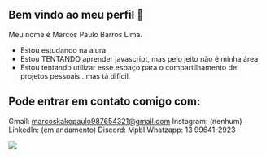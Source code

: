 ## Bem vindo ao meu perfil 👋

Meu nome é Marcos Paulo Barros Lima.
- Estou estudando na alura
- Estou TENTANDO aprender javascript, mas pelo jeito não é minha área
- Estou tentando utilizar esse espaço para o compartilhamento de projetos pessoais...mas tá difícil.

## Pode entrar em contato comigo com:

Gmail: marcoskakopaulo987654321@gmail.com
Instagram: (nenhum)
LinkedIn: (em andamento)
Discord: Mpbl
Whatzapp: 13 99641-2923

![](https://tenor.com/bXbF3.gif)

